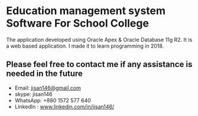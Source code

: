 # Education management system Software For School College
 
The application developed using Oracle Apex & Oracle Database 11g R2. It is a web based application.
I made it to learn programming in 2018.

## Please feel free to contact me if any assistance is needed in the future

- Email: jisan146@gmail.com
- skype: jisan146
- WhatsApp: +880 1572 577 640
- LinkedIn : www.linkedin.com/in/jisan146/
 
